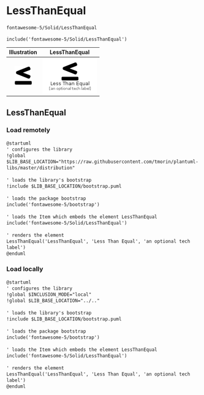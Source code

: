 # LessThanEqual


```text
fontawesome-5/Solid/LessThanEqual
```

```text
include('fontawesome-5/Solid/LessThanEqual')
```



| Illustration | LessThanEqual |
| :---: | :---: |
| ![illustration for Illustration](../../fontawesome-5/Solid/LessThanEqual.png) | ![illustration for LessThanEqual](../../fontawesome-5/Solid/LessThanEqual.Local.png) |




## LessThanEqual

### Load remotely
```plantuml
@startuml
' configures the library
!global $LIB_BASE_LOCATION="https://raw.githubusercontent.com/tmorin/plantuml-libs/master/distribution"

' loads the library's bootstrap
!include $LIB_BASE_LOCATION/bootstrap.puml

' loads the package bootstrap
include('fontawesome-5/bootstrap')

' loads the Item which embeds the element LessThanEqual
include('fontawesome-5/Solid/LessThanEqual')

' renders the element
LessThanEqual('LessThanEqual', 'Less Than Equal', 'an optional tech label')
@enduml
```

### Load locally
```plantuml
@startuml
' configures the library
!global $INCLUSION_MODE="local"
!global $LIB_BASE_LOCATION="../.."

' loads the library's bootstrap
!include $LIB_BASE_LOCATION/bootstrap.puml

' loads the package bootstrap
include('fontawesome-5/bootstrap')

' loads the Item which embeds the element LessThanEqual
include('fontawesome-5/Solid/LessThanEqual')

' renders the element
LessThanEqual('LessThanEqual', 'Less Than Equal', 'an optional tech label')
@enduml
```

